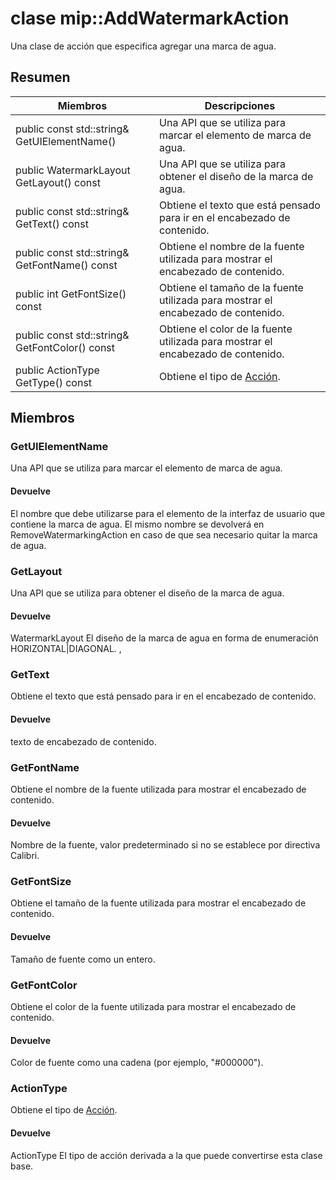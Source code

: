 # <a name="class-mipaddwatermarkaction"></a>clase mip::AddWatermarkAction 
Una clase de acción que especifica agregar una marca de agua.
  
## <a name="summary"></a>Resumen
 Miembros                        | Descripciones                                
--------------------------------|---------------------------------------------
public const std::string& GetUIElementName()  |  Una API que se utiliza para marcar el elemento de marca de agua.
public WatermarkLayout GetLayout() const  |  Una API que se utiliza para obtener el diseño de la marca de agua.
public const std::string& GetText() const  |  Obtiene el texto que está pensado para ir en el encabezado de contenido.
public const std::string& GetFontName() const  |  Obtiene el nombre de la fuente utilizada para mostrar el encabezado de contenido.
public int GetFontSize() const  |  Obtiene el tamaño de la fuente utilizada para mostrar el encabezado de contenido.
public const std::string& GetFontColor() const  |  Obtiene el color de la fuente utilizada para mostrar el encabezado de contenido.
public ActionType GetType() const  |  Obtiene el tipo de [Acción](#classmip_1_1_action).
  
## <a name="members"></a>Miembros
  
### <a name="getuielementname"></a>GetUIElementName
Una API que se utiliza para marcar el elemento de marca de agua.
  
#### <a name="returns"></a>Devuelve
El nombre que debe utilizarse para el elemento de la interfaz de usuario que contiene la marca de agua. El mismo nombre se devolverá en RemoveWatermarkingAction en caso de que sea necesario quitar la marca de agua.
  
### <a name="getlayout"></a>GetLayout
Una API que se utiliza para obtener el diseño de la marca de agua.
  
#### <a name="returns"></a>Devuelve
WatermarkLayout El diseño de la marca de agua en forma de enumeración HORIZONTAL|DIAGONAL. ,
  
### <a name="gettext"></a>GetText
Obtiene el texto que está pensado para ir en el encabezado de contenido.
  
#### <a name="returns"></a>Devuelve
texto de encabezado de contenido.
  
### <a name="getfontname"></a>GetFontName
Obtiene el nombre de la fuente utilizada para mostrar el encabezado de contenido.
  
#### <a name="returns"></a>Devuelve
Nombre de la fuente, valor predeterminado si no se establece por directiva Calibri.
  
### <a name="getfontsize"></a>GetFontSize
Obtiene el tamaño de la fuente utilizada para mostrar el encabezado de contenido.
  
#### <a name="returns"></a>Devuelve
Tamaño de fuente como un entero.
  
### <a name="getfontcolor"></a>GetFontColor
Obtiene el color de la fuente utilizada para mostrar el encabezado de contenido.
  
#### <a name="returns"></a>Devuelve
Color de fuente como una cadena (por ejemplo, "#000000").
  
### <a name="actiontype"></a>ActionType
Obtiene el tipo de [Acción](#classmip_1_1_action).
  
#### <a name="returns"></a>Devuelve
ActionType El tipo de acción derivada a la que puede convertirse esta clase base.